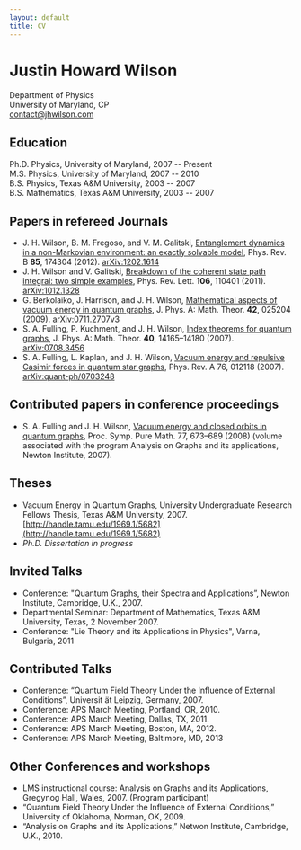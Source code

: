 ```yaml
---
layout: default
title: CV
---
```


# Justin Howard Wilson

Department of Physics  
University of Maryland, CP  
<contact@jhwilson.com>

## Education
Ph.D. Physics, University of Maryland, 2007 -- Present  
M.S. Physics, University of Maryland, 2007 -- 2010  
B.S. Physics, Texas A&M University, 2003 -- 2007  
B.S. Mathematics, Texas A&M University, 2003 -- 2007

## Papers in refereed Journals
- J. H. Wilson, B. M. Fregoso, and V. M. Galitski, [Entanglement dynamics in a non-Markovian environment: an exactly solvable model](http://prb.aps.org/abstract/PRB/v85/i17/e174304), Phys. Rev. B **85**, 174304 (2012). [arXiv:1202.1614](http://arxiv.org/pdf/1202.1614)
- J. H. Wilson and V. Galitski, [Breakdown of the coherent state path integral: two simple examples](http://link.aps.org/doi/10.1103/PhysRevLett.106.110401), Phys. Rev. Lett. **106**, 110401 (2011). [arXiv:1012.1328](http://arxiv.org/pdf/1012.1328)
- G. Berkolaiko, J. Harrison, and J. H. Wilson, [Mathematical aspects of vacuum energy in quantum graphs](http://iopscience.iop.org/1751-8121/42/2/025204), J. Phys. A: Math. Theor. **42**, 025204 (2009). [arXiv:0711.2707v3](http://arxiv.org/pdf/0711.2707)
- S. A. Fulling, P. Kuchment, and J. H. Wilson, [Index theorems for quantum graphs](http://iopscience.iop.org/1751-8121/40/47/009), J. Phys. A: Math. Theor. **40**, 14165–14180 (2007). [arXiv:0708.3456](http://arxiv.org/pdf/0708.3456)
- S. A. Fulling, L. Kaplan, and J. H. Wilson, [Vacuum energy and repulsive Casimir forces in quantum star graphs](http://pra.aps.org/abstract/PRA/v76/i1/e012118), Phys. Rev. A 76, 012118 (2007). [arXiv:quant-ph/0703248](http://arxiv.org/pdf/quant-ph/0703248)

## Contributed papers in conference proceedings
- S. A. Fulling and J. H. Wilson, [Vacuum energy and closed orbits in quantum graphs](https://www.math.tamu.edu/~stephen.fulling/fulaga.pdf), Proc. Symp. Pure Math. 77, 673–689 (2008) (volume associated with the program Analysis on Graphs and its applications, Newton Institute, 2007).

## Theses
- Vacuum Energy in Quantum Graphs, University Undergraduate Research Fellows Thesis, Texas A&M University, 2007. [http://handle.tamu.edu/1969.1/5682](http://handle.tamu.edu/1969.1/5682)
- _Ph.D. Dissertation in progress_

## Invited Talks
- Conference: "Quantum Graphs, their Spectra and Applications”, Newton Institute, Cambridge, U.K., 2007.
- Departmental Seminar: Department of Mathematics, Texas A&M University, Texas, 2 November 2007.
- Conference: "Lie Theory and its Applications in Physics", Varna, Bulgaria, 2011

## Contributed Talks
- Conference: “Quantum Field Theory Under the Influence of External Conditions”, Universit ̈at Leipzig, Germany, 2007.
- Conference: APS March Meeting, Portland, OR, 2010.
- Conference: APS March Meeting, Dallas, TX, 2011.
- Conference: APS March Meeting, Boston, MA, 2012.
- Conference: APS March Meeting, Baltimore, MD, 2013

## Other Conferences and workshops
- LMS instructional course: Analysis on Graphs and its Applications, Gregynog Hall, Wales, 2007. (Program participant)
- “Quantum Field Theory Under the Influence of External Conditions,” University of Oklahoma, Norman, OK, 2009.
- “Analysis on Graphs and its Applications,” Netwon Institute, Cambridge, U.K., 2010.
